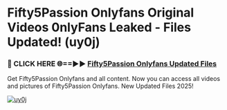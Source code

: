 # Fifty5Passion Onlyfans Original Videos 0nlyFans Leaked - Files Updated! (uy0j)

<h3>🔴 CLICK HERE 🌐==►► <a href="https://tinyurl.com/ehrbuxhb" rel="nofollow">Fifty5Passion Onlyfans Updated Files</a></h3>

Get Fifty5Passion Onlyfans and all content. Now you can access all videos and pictures of Fifty5Passion Onlyfans. New Updated Files 2025!

[![uy0j](https://i.imgur.com/lVYEuWS.gif)](https://tinyurl.com/ehrbuxhb)
